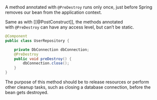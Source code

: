 A method annotated with `@PreDestroy` runs only once, just before Spring removes our bean from the application context.

Same as with [[@PostConstruct]], the methods annotated with `@PreDestroy` can have any access level, but can’t be static.

```java
@Component
public class UserRepository {

    private DbConnection dbConnection;
    @PreDestroy
    public void preDestroy() {
        dbConnection.close();
    }
}
```

The purpose of this method should be to release resources or perform other cleanup tasks, such as closing a database connection, before the bean gets destroyed.